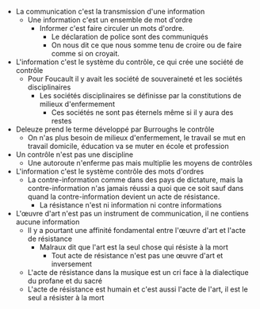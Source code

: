 - La communication c'est la transmission d'une information
	- Une information c'est un ensemble de mot d'ordre
		- Informer c'est faire circuler un mots d'ordre.
			- Le déclaration de police sont des communiqués
			- On nous dit ce que nous somme tenu de croire ou de faire comme si on croyait.
- L'information c'est le système du contrôle, ce qui crée une société de contrôle
	- Pour Foucault il y avait les société de souveraineté et les sociétés disciplinaires
		- Les sociétés disciplinaires se définisse par la constitutions de milieux d'enfermement
			- Ces sociétés ne sont pas éternels même si il y aura des restes
- Deleuze prend le terme développé par Burroughs le contrôle
	- On n'as plus besoin de milieux d'enfermement, le travail se mut en travail domicile, éducation va se muter en école et profession
- Un contrôle n'est pas une discipline
	- Une autoroute n'enferme pas mais multiplie les moyens de contrôles
- L'information c'est le système contrôle des mots d'ordres
	- La contre-information comme dans des pays de dictature, mais la contre-information n'as jamais réussi a quoi que ce soit sauf dans quand la contre-information devient un acte de résistance.
		- La résistance n'est ni information ni contre informations
- L'œuvre d'art n'est pas un instrument de communication, il ne contiens aucune information
	- Il y a pourtant une affinité fondamental entre l'œuvre d'art et l'acte de résistance
		- Malraux dit que l'art est la seul chose qui résiste à la mort
			- Tout acte de résistance n'est pas une œuvre d'art et inversement
	- L'acte de résistance dans la musique est un cri face à la dialectique du profane et du sacré
	- L'acte de résistance est humain et c'est aussi l'acte de l'art, il est le seul a résister à la mort